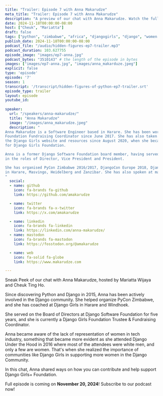 ```yaml
---
title: "Trailer: Episode 7 with Anna Makarudze"
meta_title: "Trailer: Episode 7 with Anna Makarudze"
description: "A preview of our chat with Anna Makarudze. Watch the full episode on November 20, 2024"
date: 2024-11-18T00:00:00-08:00
host: ["Cheuk", "Mariatta"]
draft: false
tags: ["python", "zimbabwe", "africa", "djangogirls", "django", "women in open source", "community"]
publish_date: 2024-11-18T00:00:00-08:00
podcast_file: "/audio/hidden-figures-ep7-trailer.mp3"
podcast_duration: 103.627755
episode_image: "images/ep7-anna.jpg"
podcast_bytes: "3510143" # the length of the episode in bytes
images: ["images/ep7-anna.jpg", "images/anna_makarduze.jpeg"]
explicit: false 
type: 'episode'
episode: '7'
season: 1
transcript: '/transcript/hidden-figures-of-python-ep7-trailer.srt'
episode_type: trailer
layout: episode
youtube_id: 
  
speaker:
  url: "/speakers/anna-makarudze/"
  title: "Anna Makarudze"
  image: "/images/anna_makarudze.jpeg"
  description: "
Anna Makarudze is a Software Engineer based in Harare. She has been working as the Django Girls
Foundation Fundraising Coordinator since June 2017. She has also taken up the role of lead maintainer of
the Django Girls website and resources since August 2020, when she became one of the members of the Board of Trustees
for Django Girls Foundation.

Anna is a former Django Software Foundation board member, having served on the DSF board for 5 years from 2018 to 2022
in the roles of Director, Vice President and President.

She has organised PyCon Zimbabwe 2016/2017, DjangoCon Europe 2018, DjangoCon Africa 2023 and several Django Girls events
in Harare, Masvingo, Heidelberg and Zanzibar. She has also spoken at many Python conferences and DjangoCons around the world.
"
  social:
  - name: github
    icon: fa-brands fa-github
    link: https://github.com/amakarudze

  - name: twitter
    icon: fa-brands fa-x-twitter
    link: https://x.com/amakarudze

  - name: linkedin
    icon: fa-brands fa-linkedin
    link: https://linkedin.com/anna-makarudze/
  - name: mastodon
    icon: fa-brands fa-mastodon
    link: https://fosstodon.org/@amakarudze

  - name: web
    icon: fa-solid fa-globe
    link: https://www.makarudze.com

---
```


Sneak Peek of our chat with Anna Makarudze, hosted by Mariatta Wijaya and Cheuk Ting Ho.

Since discovering Python and Django in 2015, Anna has been actively involved in the Django community. She helped
organize PyCon Zimbabwe, and she has coached at Django Girls in Harare and Windhoek.

She served on the Board of Directors at Django Software Foundation for five years, and she is currently a Django Girls
Foundation Trustee & Fundraising Coordinator.

Anna became aware of the lack of representation of women in tech industry, something that
became more evident as she attended Django Under the Hood in 2016 where most of the attendees were white men, and only
a few are women. That's when she realized the importance of communities like Django Girls in supporting more women in
the Django Community.

In this chat, Anna shared ways on how you can contribute and help support Django Girls+ Foundation.

Full episode is coming on **November 20, 2024**! Subscribe to our podcast now!
